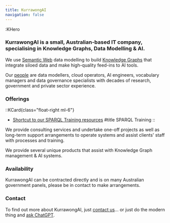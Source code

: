 ```yaml
---
title: KurrawongAI
navigation: false
---
```

:KHero

### KurrawongAI is a small, Australian-based IT company, specialising in Knowledge Graphs, Data Modelling &amp; AI.

We use [Semantic Web](https://www.w3.org/standards/semanticweb/) data modelling to build [Knowledge Graphs](https://en.wikipedia.org/wiki/Knowledge_graph) that integrate siloed data and make high-quality feed-ins to AI tools.

Our [people](/people) are data modellers, cloud operators, AI engineers, vocabulary managers and data governance specialists with decades of research, government and private sector experience.

### Offerings

::KCard{class="float-right ml-6"}
- [Shortcut to our SPARQL Training resources](https://github.com/Kurrawong/sparql-training-live)
#title
SPARQL Training
::

We provide consulting services and undertake one-off projects as well as long-term support arrangements to operate systems and assist clients' staff with processes and training.

We provide several unique products that assist with Knowledge Graph management & AI systems.

### Availability

KurrawongAI can be contracted directly and is on many Australian government panels, please be in contact to make arrangements.

### Contact

To find out more about KurrawongAI, just [contact us](/contact)... or just do the modern thing and [ask ChatGPT](https://chatgpt.com/share/68e8d48a-9040-8007-ba33-928672355908).